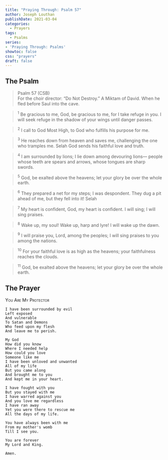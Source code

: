 ```yaml
---
title: "Praying Through: Psalm 57"
author: Joseph Louthan
publishDate: 2021-03-04
categories:
  - Prayers
tags:
  - Psalms
series:
- 'Praying Through: Psalms'
showtoc: false
css: "prayers"
draft: false
---
```

## The Psalm

>Psalm 57 (CSB)  
><sup></sup> For the choir director: “Do Not Destroy.” A Miktam of David. When he fled before Saul into the cave. 

><sup>1</sup> Be gracious to me, God, be gracious to me, for I take refuge in you. I will seek refuge in the shadow of your wings until danger passes. 

><sup>2</sup> I call to God Most High, to God who fulfills his purpose for me. 

><sup>3</sup> He reaches down from heaven and saves me, challenging the one who tramples me. Selah God sends his faithful love and truth. 

><sup>4</sup> I am surrounded by lions; I lie down among devouring lions— people whose teeth are spears and arrows, whose tongues are sharp swords. 

><sup>5</sup> God, be exalted above the heavens; let your glory be over the whole earth. 

><sup>6</sup> They prepared a net for my steps; I was despondent. They dug a pit ahead of me, but they fell into it! Selah 

><sup>7</sup> My heart is confident, God, my heart is confident. I will sing; I will sing praises. 

><sup>8</sup> Wake up, my soul! Wake up, harp and lyre! I will wake up the dawn. 

><sup>9</sup> I will praise you, Lord, among the peoples; I will sing praises to you among the nations. 

><sup>10</sup> For your faithful love is as high as the heavens; your faithfulness reaches the clouds. 

><sup>11</sup> God, be exalted above the heavens; let your glory be over the whole earth.

## The Prayer

<div style="font-variant: small-caps;">
You Are My Protector
</div>
 
```text
I have been surrounded by evil
Left exposed
And vulnerable
To Satan and Demons
Who feed upon my flesh
And leave me to perish.

My God
How did you know
Where I needed help
How could you love 
Someone like me
I have been unloved and unwanted
All of my life
But you came along
And brought me to you
And kept me in your heart.

I have fought with you
But you stayed with me
I have warred against you
And you love me regardless
I have ran away
Yet you were there to rescue me
All the days of my life.

You have always been with me
From my mother's womb
Till I see you.

You are forever
My Lord and King.

Amen.
```
